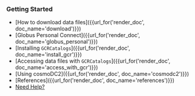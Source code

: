 
### Getting Started

* [How to download data files]({{url_for('render_doc', doc_name='download')}})
* [Globus Personal Connect]({{url_for('render_doc', doc_name='globus_personal')}})
* [Installing `GCRCatalogs`]({{url_for('render_doc', doc_name='install_gcr')}})
* [Accessing data files with `GCRCatalogs`]({{url_for('render_doc', doc_name='access_with_gcr')}})
* [Using cosmoDC2]({{url_for('render_doc', doc_name='cosmodc2')}})
* [References]({{url_for('render_doc', doc_name='references')}})
* [Need Help?](https://github.com/LSSTDESC/desc-data-portal/discussions)
